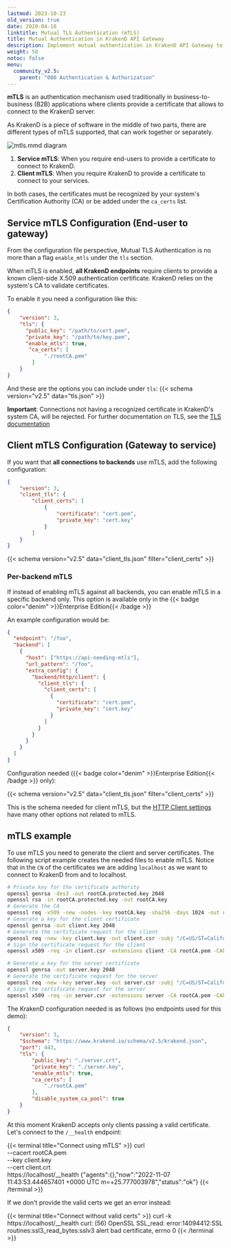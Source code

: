 ```yaml
---
lastmod: 2023-10-23
old_version: true
date: 2020-04-10
linktitle: Mutual TLS Authentication (mTLS)
title: Mutual Authentication in KrakenD API Gateway
description: Implement mutual authentication in KrakenD API Gateway to establish a secure and trusted communication channel between clients and APIs
weight: 50
notoc: false
menu:
  community_v2.5:
    parent: "080 Authentication & Authorization"
---
```


**mTLS** is an authentication mechanism used traditionally in business-to-business (B2B) applications where clients provide a certificate that allows to connect to the KrakenD server.

As KrakenD is a piece of software in the middle of two parts, there are different types of mTLS supported, that can work together or separately.

![mtls.mmd diagram](/images/documentation/diagrams/mtls.mmd.svg)


1. **Service mTLS**: When you require end-users to provide a certificate to connect to KrakenD.
2. **Client mTLS**: When you require KrakenD to provide a certificate to connect to your services.

In both cases, the certificates must be recognized by your system's Certification Authority (CA) or be added under the `ca_certs` list.

## Service mTLS Configuration (End-user to gateway)
From the configuration file perspective, Mutual TLS Authentication is no more than a flag `enable_mtls` under the `tls` section.

When mTLS is enabled, **all KrakenD endpoints** require clients to provide a known client-side X.509 authentication certificate. KrakenD relies on the system's CA to validate certificates.

To enable it you need a configuration like this:

```json
{
    "version": 3,
    "tls": {
      "public_key": "/path/to/cert.pem",
      "private_key": "/path/to/key.pem",
      "enable_mtls": true,
       "ca_certs": [
            "./rootCA.pem"
        ]
    }
}
```

And these are the options you can include under `tls`:
{{< schema version="v2.5" data="tls.json" >}}


**Important**: Connections not having a recognized certificate in KrakenD's system CA, will be rejected. For further documentation on TLS, see the [TLS documentation](/docs/v2.5/service-settings/tls/)

## Client mTLS Configuration (Gateway to service)
If you want that **all connections to backends** use mTLS, add the following configuration:

```json
{
    "version": 3,
    "client_tls": {
        "client_certs": [
            {
                "certificate": "cert.pem",
                "private_key": "cert.key"
            }
        ]
    }
}
```

{{< schema version="v2.5" data="client_tls.json" filter="client_certs" >}}

### Per-backend mTLS
If instead of enabling mTLS against all backends, you can enable mTLS in a specific backend only. This option is available only in the {{< badge color="denim" >}}Enterprise Edition{{< /badge >}}

An example configuration would be:

```json
{
  "endpoint": "/foo",
  "backend": [
    {
      "host": ["https://api-needing-mtls"],
      "url_pattern": "/foo",
      "extra_config": {
        "backend/http/client": {
          "client_tls": {
            "client_certs": [
              {
                "certificate": "cert.pem",
                "private_key": "cert.key"
              }
            ]
          }
        }
      }
    }
  ]
}
```
Configuration needed ({{< badge color="denim" >}}Enterprise Edition{{< /badge >}} only):

{{< schema version="v2.5" data="client_tls.json" filter="client_certs" >}}

This is the schema needed for client mTLS, but the [HTTP Client settings](/docs/enterprise/backends/http-client/) have many other options not related to mTLS.


## mTLS example
To use mTLS you need to generate the client and server certificates. The following script example creates the needed files to enable mTLS. Notice that in the `CN` of the certificates we are adding `localhost` as we want to connect to KrakenD from and to localhost.

```sh
# Private key for the certificate authority
openssl genrsa -des3 -out rootCA.protected.key 2048
openssl rsa -in rootCA.protected.key -out rootCA.key
# Generate the CA
openssl req -x509 -new -nodes -key rootCA.key -sha256 -days 1024 -out rootCA.pem -subj "/C=US/ST=California/L=Mountain View/O=Your Organization/OU=Your Unit/CN=example.com"
# Generate a key for the client certificate
openssl genrsa -out client.key 2048
# Generate the certificate request for the client
openssl req -new -key client.key -out client.csr -subj "/C=US/ST=California/L=Mountain View/O=Your Organization/OU=Your Unit/CN=localhost"
# Sign the certificate request for the client
openssl x509 -req -in client.csr -extensions client -CA rootCA.pem -CAkey rootCA.key -CAcreateserial -out client.crt -days 500 -sha256

# Generate a key for the server certificate
openssl genrsa -out server.key 2048
# Generate the certificate request for the server
openssl req -new -key server.key -out server.csr -subj "/C=US/ST=California/L=Mountain View/O=Your Organization/OU=Your Unit/CN=localhost"
# Sign the certificate request for the server
openssl x509 -req -in server.csr -extensions server -CA rootCA.pem -CAkey rootCA.key -CAcreateserial -out server.crt -days 500 -sha256
```

The KrakenD configuration needed is as follows (no endpoints used for this demo):

```json
{
    "version": 3,
    "$schema": "https://www.krakend.io/schema/v2.5/krakend.json",
    "port": 443,
    "tls": {
        "public_key": "./server.crt",
        "private_key": "./server.key",
        "enable_mtls": true,
        "ca_certs": [
            "./rootCA.pem"
        ],
        "disable_system_ca_pool": true
    }
}
```

At this moment KrakenD accepts only clients passing a valid certificate. Let's connect to the `/__health` endpoint:

{{< terminal title="Connect using mTLS" >}}
curl \
  --cacert rootCA.pem \
  --key client.key \
  --cert client.crt \
  https://localhost/__health
{"agents":{},"now":"2022-11-07 11:43:53.444657401 +0000 UTC m=+25.777003978","status":"ok"}
{{< /terminal >}}

If we don't provide the valid certs we get an error instead:

{{< terminal title="Connect without valid certs" >}}
curl -k https://localhost/__health
curl: (56) OpenSSL SSL_read: error:14094412:SSL routines:ssl3_read_bytes:sslv3 alert bad certificate, errno 0
{{< /terminal >}}
